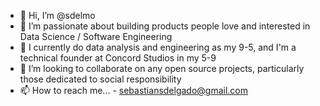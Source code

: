 - 👋 Hi, I’m @sdelmo
- 👀 I’m passionate about building products people love and interested in Data Science / Software Engineering
- 🌱 I currently do data analysis and engineering as my 9-5, and I'm a technical founder at Concord Studios in my 5-9
- 💞️ I’m looking to collaborate on any open source projects, particularly those dedicated to social responsibility
- 📫 How to reach me... - sebastiansdelgado@gmail.com

<!---
sdelmo/sdelmo is a ✨ special ✨ repository because its `README.md` (this file) appears on your GitHub profile.
You can click the Preview link to take a look at your changes.
--->
